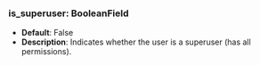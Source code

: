 ### is_superuser: BooleanField

- **Default**: False
- **Description**: Indicates whether the user is a superuser (has all permissions).
